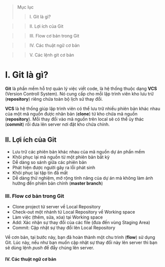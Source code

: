 > Mục lục
>> I. Git là gì?

>> II. Lợi ích của Git

>> III. Flow cơ bản trong Git

>> IV. Các thuật ngữ cơ bản

>> V. Các lệnh git cơ bản

   
# I. Git là gì?
 **Git** là phần mềm hỗ trợ quản lý việc viết code, là hệ thống thuộc dạng **VCS** (Version Controll System).
 Nó cung cấp cho mỗi lập trình viên kho lưu trữ (**repository**) riêng chứa toàn bộ lịch sử thay đổi.

**VCS** là hệ thống giúp lập trình viên có thể lưu trữ nhiều phiên bản khác nhau của một mã nguồn được nhân bản (**clone**) từ  kho chứa mã nguồn (**repository**).
Mỗi thay đổi vào mã nguồn trên local sẽ có thể ủy thác (**commit**) rồi đưa lên server nơi đặt kho chứa chính.
## II. Lợi ích của Git
  * Lưu trữ các phiên bản khác nhau của mã nguồn dự án phần mềm
  * Khôi phục lại mã nguồn từ một phiên bản bất kỳ
  * Dễ dàng so sánh giữa các phiên bản
  * Phát hiện được người gây ra lỗi phát sinh
  * Khôi phục lại tập tin đã mất
  * Dễ dàng thử nghiệm, mở rộng tính năng của dự án mà không làm ảnh hưởng đến phiên bản chính (**master branch**)
 
### III. Flow cơ bản trong Git
   * Clone project từ server về Local Repository
   * Check-out một nhánh từ Local Repository về Working space
   * Làm việc (thêm, sửa, xóa) tại Working space
   * Add: Xác nhận sự thay đổi của các file (đưa đến vùng Staging Area)
   * Commit: Cập nhật sự thay đổi lên Local Repository
  
 Về cơn bản, tại bước này, bạn đã hoàn thành một chu trình (**flow**) sử dụng Git. 
 Lúc này, nếu như bạn muốn cập nhật sự thay đổi này lên server thì bạn sẽ dùng lệnh *push* để đẩy chúng lên server.
#### IV. Các thuật ngữ cơ bản
